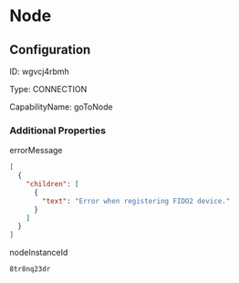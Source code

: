 # Node
## Configuration
ID:  wgvcj4rbmh

Type: CONNECTION 

CapabilityName: goToNode






### Additional Properties
errorMessage
```json 
[
  {
    "children": [
      {
        "text": "Error when registering FIDO2 device."
      }
    ]
  }
]
```


nodeInstanceId
```string 
8tr8nq23dr
```




